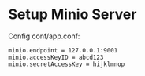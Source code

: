 # Setup Minio Server

Config conf/app.conf:

    minio.endpoint = 127.0.0.1:9001
    minio.accessKeyID = abcd123
    minio.secretAccessKey = hijklmnop